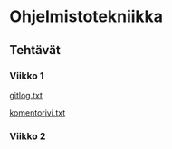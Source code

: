 # Ohjelmistotekniikka

## Tehtävät 
### Viikko 1

[gitlog.txt](https://github.com/jonitaajamo/ot-harjoitustyo/blob/master/laskarit/viikko1/gitlog.txt)

[komentorivi.txt](https://github.com/jonitaajamo/ot-harjoitustyo/blob/master/laskarit/viikko1/komentorivi.txt)

### Viikko 2
